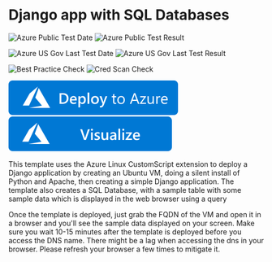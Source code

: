 # Django app with SQL Databases

![Azure Public Test Date](https://azurequickstartsservice.blob.core.windows.net/badges/application-workloads/django/sqldb-django-on-ubuntu/PublicLastTestDate.svg)
![Azure Public Test Result](https://azurequickstartsservice.blob.core.windows.net/badges/application-workloads/django/sqldb-django-on-ubuntu/PublicDeployment.svg)

![Azure US Gov Last Test Date](https://azurequickstartsservice.blob.core.windows.net/badges/application-workloads/django/sqldb-django-on-ubuntu/FairfaxLastTestDate.svg)
![Azure US Gov Last Test Result](https://azurequickstartsservice.blob.core.windows.net/badges/application-workloads/django/sqldb-django-on-ubuntu/FairfaxDeployment.svg)

![Best Practice Check](https://azurequickstartsservice.blob.core.windows.net/badges/application-workloads/django/sqldb-django-on-ubuntu/BestPracticeResult.svg)
![Cred Scan Check](https://azurequickstartsservice.blob.core.windows.net/badges/application-workloads/django/sqldb-django-on-ubuntu/CredScanResult.svg)

[![Deploy To Azure](https://raw.githubusercontent.com/Azure/azure-quickstart-templates/master/1-CONTRIBUTION-GUIDE/images/deploytoazure.svg?sanitize=true)](https://portal.azure.com/#create/Microsoft.Template/uri/https%3A%2F%2Fraw.githubusercontent.com%2FAzure%2Fazure-quickstart-templates%2Fmaster%2Fapplication-workloads%2Fdjango%2Fsqldb-django-on-ubuntu%2Fazuredeploy.json)  [![Visualize](https://raw.githubusercontent.com/Azure/azure-quickstart-templates/master/1-CONTRIBUTION-GUIDE/images/visualizebutton.svg?sanitize=true)](http://armviz.io/#/?load=https%3A%2F%2Fraw.githubusercontent.com%2FAzure%2Fazure-quickstart-templates%2Fmaster%2Fapplication-workloads%2Fdjango%2Fsqldb-django-on-ubuntu%2Fazuredeploy.json)

This template uses the Azure Linux CustomScript extension to deploy a Django application by creating an Ubuntu VM, doing a silent install of Python and Apache, then creating a simple Django application. The template also creates a SQL Database, with a sample table with some sample data which is displayed in the web browser using a query

Once the template is deployed, just grab the FQDN of the VM and open it in a browser and you'll see the sample data displayed on your screen. Make sure you wait 10-15 minutes after the template is deployed before you access the DNS name. There might be a lag when accessing the dns in your browser. Please refresh your browser a few times to mitigate it.


